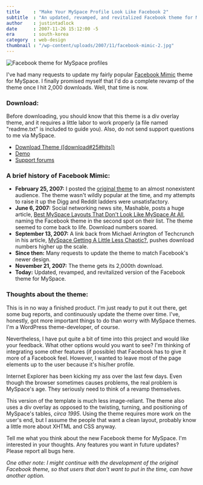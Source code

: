```yaml
---
title     : "Make Your MySpace Profile Look Like Facebook 2"
subtitle  : "An updated, revamped, and revitalized Facebook theme for MySpace"
author    : justintadlock
date      : 2007-11-26 15:12:00 -5
era       : south-korea
category  : web-design
thumbnail : "/wp-content/uploads/2007/11/facebook-mimic-2.jpg"
---
```


<img src="http://justintadlock.com/wp-content/uploads/2007/11/facebook-mimic-2.jpg" alt="Facebook theme for MySpace profiles" title="Facebook theme for MySpace" class="center" />

I've had many requests to update my fairly popular <a href="http://justintadlock.com/archives/2007/02/25/make-your-myspace-profile-look-like-facebook" title="Original Facebook theme for MySpace"> Facebook Mimic</a> theme for MySpace.  I finally promised myself that I'd do a complete revamp of the theme once I hit 2,000 downloads.  Well, that time is now.

<h3>Download:</h3>

Before downloading, you should know that this theme is a div overlay theme, and it requires a little labor to work properly (a file named "readme.txt" is included to guide you).  Also, do not send support questions to me via MySpace.

<ul>
<li><a href="http://justintadlock.com/downloads/facebook-mimic-v2.0.zip" title="Download Facebook Mimic: A MySpace theme based off Facebook">Download Theme ([download#25#hits])</a></li>
<li><a href="http://myspace.com/justintadlock" title="Facebook theme for MySpace demo">Demo</a></li>
<li><a href="http://justintadlock.com/forums" title="Support forums"> Support forums</a></li>
</ul>

<h3>A brief history of Facebook Mimic:</h3>

<ul>
<li><strong>February 25, 2007:</strong>
I posted the <a href="http://justintadlock.com/archives/2007/02/25/make-your-myspace-profile-look-like-facebook" title="Original Facebook theme for MySpace"> original theme</a> to an almost nonexistent audience.  The theme wasn't wildly popular at the time, and my attempts to raise it up the Digg and Reddit ladders were unsatisfactory.</li>
<li><strong>June 6, 2007:</strong>
Social networking news site, Mashable, posts a huge article, <a href="http://mashable.com/2007/06/06/best-myspace-layouts-that-dont-look-like-myspace-at-all" title="Best MySpace layouts that don't look like MySpace at all"> Best MySpace Layouts That Don't Look Like MySpace At All</a>, naming the Facebook theme in the second spot on their list.  The theme seemed to come back to life.  Download numbers soared.</li>
<li><strong>September 13, 2007:</strong>
A link back from Michael Arrington of Techcrunch in his article, <a href="http://www.techcrunch.com/2007/09/13/myspace-getting-a-little-less-chaotic" title="MySpace Getting A Little Less Chaotic?"> MySpace Getting A Little Less Chaotic?</a>, pushes download numbers higher up the scale.</li>
<li><strong>Since then:</strong>
Many requests to update the theme to match Facebook's newer design.</li>
<li><strong>November 21, 2007:</strong>
The theme gets its 2,000th download.</li>
<li><strong>Today:</strong>
Updated, revamped, and revitalized version of the Facebook theme for MySpace.</li>
</ul>

<h3>Thoughts about the theme:</h3>

This is in no way a finished product.  I'm just ready to put it out there, get some bug reports, and continuously update the theme over time.  I've, honestly, got more important things to do than worry with MySpace themes.  I'm a WordPress theme-developer, of course.

Nevertheless, I have put quite a bit of time into this project and would like your feedback.  What other options would you want to see?  I'm thinking of integrating some other features (if possible) that Facebook has to give it more of a Facebook feel.  However, I wanted to leave most of the page elements up to the user because it's his/her profile.

Internet Explorer has been kicking my ass over the last few days.  Even though the browser sometimes causes problems, the real problem is MySpace's age.  They seriously need to think of a revamp themselves.

This version of the template is much less image-reliant.  The theme also uses a div overlay as opposed to the twisting, turning, and positioning of MySpace's tables, <em> circa 1995</em>.  Using the theme requires more work on the user's end, but I assume the people that want a clean layout, probably know a little more about XHTML and CSS anyway.

Tell me what you think about the new Facebook theme for MySpace.  I'm interested in your thoughts.  Any features you want in future updates?  Please report all bugs here.

<em>One other note: I might continue with the development of the original Facebook theme, so that users that don't want to put in the time, can have another option.</em>
